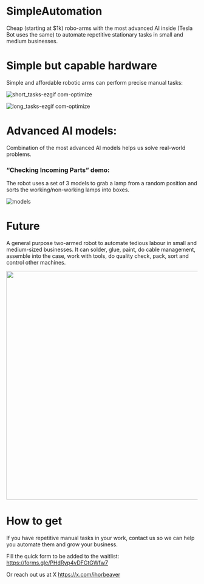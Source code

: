 # SimpleAutomation

Cheap (starting at $1k) robo-arms with the most advanced AI inside (Tesla Bot uses the same) to automate repetitive stationary tasks in small and medium businesses.

# Simple but capable hardware

Simple and affordable robotic arms can perform precise manual tasks:

![short_tasks-ezgif com-optimize](https://github.com/user-attachments/assets/93e8545c-bb66-4b93-a07d-3d25e2dcf251)

![long_tasks-ezgif com-optimize](https://github.com/user-attachments/assets/df8b4a9d-3331-45fc-a5fa-fa990e2f0ca6)

# Advanced AI models:

Combination of the most advanced AI models helps us solve real-world problems.

### “Checking Incoming Parts” demo:

The robot uses a set of 3 models to grab a lamp from a random position and sorts the working/non-working lamps into boxes.

![models](https://github.com/user-attachments/assets/eedceb0e-0ef7-41ac-b559-0efb6c105875)

# Future

A general purpose two-armed robot to automate tedious labour in small and medium-sized businesses. It can solder, glue, paint, do cable management, assemble into the case, work with tools, do quality check, pack, sort and control other machines.

<img src="https://github.com/user-attachments/assets/e856b9e8-f089-46fa-a32c-edd7e769fc44" width="600">

# How to get

If you have repetitive manual tasks in your work, contact us so we can help you automate them and grow your business.

Fill the quick form to be added to the waitlist:
https://forms.gle/PHdRyp4vDFGtGWfw7

Or reach out us at X https://x.com/ihorbeaver
